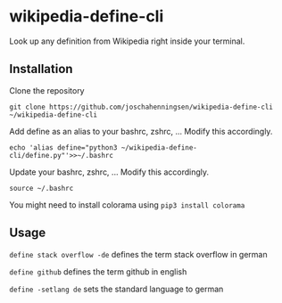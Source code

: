 # wikipedia-define-cli
Look up any definition from Wikipedia right inside your terminal. 

## Installation
Clone the repository

`git clone https://github.com/joschahenningsen/wikipedia-define-cli ~/wikipedia-define-cli`

Add define as an alias to your bashrc, zshrc, ... Modify this accordingly.

`echo 'alias define="python3 ~/wikipedia-define-cli/define.py"'>>~/.bashrc`

Update your bashrc, zshrc, ... Modify this accordingly.

`source ~/.bashrc`

You might need to install colorama using `pip3 install colorama`

## Usage
`define stack overflow -de` defines the term stack overflow in german

`define github` defines the term github in english

`define -setlang de` sets the standard language to german
